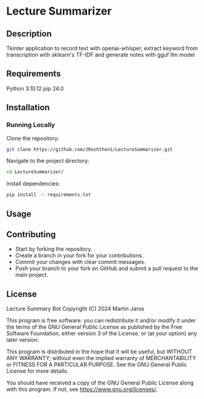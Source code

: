 # Lecture Summarizer

## Description
Tkinter application to record text with openai-whisper, extract keyword from transcription with sklearn's TF-IDF and generate notes with gguf llm model 

## Requirements
Python 3.10.12
pip 24.0

## Installation

### Running Locally

Clone the repository:

```bash
git clone https://github.com/JRoshthen1/LectureSummarizer.git
```
Navigate to the project directory:

```bash
cd LectureSummarizer/
```
Install dependencies:

```bash
pip install -r requirements.txt
```

## Usage



## Contributing

- Start by forking the repository.
- Create a branch in your fork for your contributions.
- Commit your changes with clear commit messages.
- Push your branch to your fork on GitHub and submit a pull request to the main project.

## License

Lecture Summary Bot
Copyright (C) 2024  Martin Jaros

This program is free software: you can redistribute it and/or modify
it under the terms of the GNU General Public License as published by
the Free Software Foundation, either version 3 of the License, or
(at your option) any later version.

This program is distributed in the hope that it will be useful,
but WITHOUT ANY WARRANTY; without even the implied warranty of
MERCHANTABILITY or FITNESS FOR A PARTICULAR PURPOSE.  See the
GNU General Public License for more details.

You should have received a copy of the GNU General Public License
along with this program.  If not, see <https://www.gnu.org/licenses/>.

